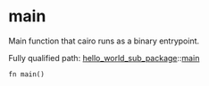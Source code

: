 # main

Main function that cairo runs as a binary entrypoint.

Fully qualified path: [hello_world_sub_package](./hello_world_sub_package.md)::[main](./hello_world_sub_package-main.md)

<pre><code class="language-cairo">fn main()</code></pre>

